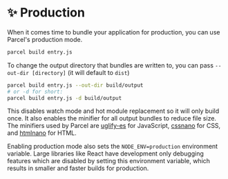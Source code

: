 # ✨ Production

When it comes time to bundle your application for production, you can use Parcel's production mode.

```bash
parcel build entry.js
```

To change the output directory that bundles are written to, you can pass `--out-dir [directory]` (it will default to `dist`)

```bash
parcel build entry.js --out-dir build/output
# or -d for short:
parcel build entry.js -d build/output
```

This disables watch mode and hot module replacement so it will only build once. It also enables the minifier for all output bundles to reduce file size. The minifiers used by Parcel are [uglify-es](https://github.com/mishoo/UglifyJS2/tree/harmony) for JavaScript, [cssnano](http://cssnano.co) for CSS, and [htmlnano](https://github.com/posthtml/htmlnano) for HTML.

Enabling production mode also sets the `NODE_ENV=production` environment variable. Large libraries like React have development only debugging features which are disabled by setting this environment variable, which results in smaller and faster builds for production.
